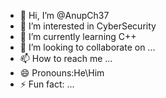 - 👋 Hi, I’m @AnupCh37
- 👀 I’m interested in CyberSecurity 
- 🌱 I’m currently learning C++
- 💞️ I’m looking to collaborate on ...
- 📫 How to reach me ...
- 😄 Pronouns:He\Him
- ⚡ Fun fact: ...

<!---
AnupCh37/AnupCh37 is a ✨ special ✨ repository because its `README.md` (this file) appears on your GitHub profile.
You can click the Preview link to take a look at your changes.
--->
